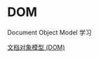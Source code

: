 # DOM
Document Object Model 学习

[文档对象模型 (DOM)](https://developer.mozilla.org/zh-CN/docs/Web/API/Document_Object_Model)
